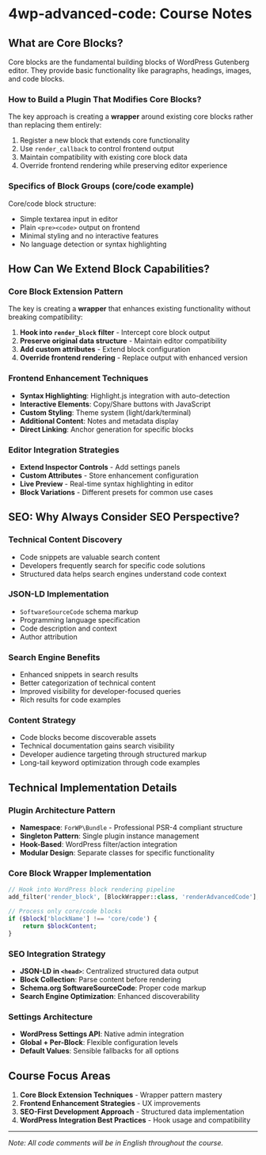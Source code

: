 # 4wp-advanced-code: Course Notes

## What are Core Blocks?

Core blocks are the fundamental building blocks of WordPress Gutenberg editor. They provide basic functionality like paragraphs, headings, images, and code blocks.

### How to Build a Plugin That Modifies Core Blocks?

The key approach is creating a **wrapper** around existing core blocks rather than replacing them entirely:

1. Register a new block that extends core functionality
2. Use `render_callback` to control frontend output
3. Maintain compatibility with existing core block data
4. Override frontend rendering while preserving editor experience

### Specifics of Block Groups (core/code example)

Core/code block structure:
- Simple textarea input in editor
- Plain `<pre><code>` output on frontend
- Minimal styling and no interactive features
- No language detection or syntax highlighting

## How Can We Extend Block Capabilities?

### Core Block Extension Pattern
The key is creating a **wrapper** that enhances existing functionality without breaking compatibility:

1. **Hook into `render_block` filter** - Intercept core block output
2. **Preserve original data structure** - Maintain editor compatibility
3. **Add custom attributes** - Extend block configuration
4. **Override frontend rendering** - Replace output with enhanced version

### Frontend Enhancement Techniques
- **Syntax Highlighting**: Highlight.js integration with auto-detection
- **Interactive Elements**: Copy/Share buttons with JavaScript
- **Custom Styling**: Theme system (light/dark/terminal)
- **Additional Content**: Notes and metadata display
- **Direct Linking**: Anchor generation for specific blocks

### Editor Integration Strategies
- **Extend Inspector Controls** - Add settings panels
- **Custom Attributes** - Store enhancement configuration
- **Live Preview** - Real-time syntax highlighting in editor
- **Block Variations** - Different presets for common use cases

## SEO: Why Always Consider SEO Perspective?

### Technical Content Discovery
- Code snippets are valuable search content
- Developers frequently search for specific code solutions
- Structured data helps search engines understand code context

### JSON-LD Implementation
- `SoftwareSourceCode` schema markup
- Programming language specification
- Code description and context
- Author attribution

### Search Engine Benefits
- Enhanced snippets in search results
- Better categorization of technical content
- Improved visibility for developer-focused queries
- Rich results for code examples

### Content Strategy
- Code blocks become discoverable assets
- Technical documentation gains search visibility
- Developer audience targeting through structured markup
- Long-tail keyword optimization through code examples

## Technical Implementation Details

### Plugin Architecture Pattern
- **Namespace**: `ForWP\Bundle` - Professional PSR-4 compliant structure
- **Singleton Pattern**: Single plugin instance management
- **Hook-Based**: WordPress filter/action integration
- **Modular Design**: Separate classes for specific functionality

### Core Block Wrapper Implementation
```php
// Hook into WordPress block rendering pipeline
add_filter('render_block', [BlockWrapper::class, 'renderAdvancedCode'], 10, 2);

// Process only core/code blocks
if ($block['blockName'] !== 'core/code') {
    return $blockContent;
}
```

### SEO Integration Strategy
- **JSON-LD in `<head>`**: Centralized structured data output
- **Block Collection**: Parse content before rendering
- **Schema.org SoftwareSourceCode**: Proper code markup
- **Search Engine Optimization**: Enhanced discoverability

### Settings Architecture
- **WordPress Settings API**: Native admin integration
- **Global + Per-Block**: Flexible configuration levels
- **Default Values**: Sensible fallbacks for all options

## Course Focus Areas

1. **Core Block Extension Techniques** - Wrapper pattern mastery
2. **Frontend Enhancement Strategies** - UX improvements
3. **SEO-First Development Approach** - Structured data implementation
4. **WordPress Integration Best Practices** - Hook usage and compatibility

---

*Note: All code comments will be in English throughout the course.*
